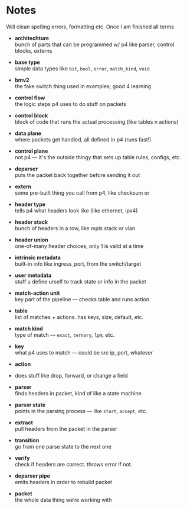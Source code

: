 # Notes

Will clean spelling errors, formatting etc. Once I am  finished all terms

- **architechture**  
  bunch of parts that can be programmed w/ p4 like parser, control blocks, externs

- **base type**  
  simple data types like `bit`, `bool`, `error`, `match_kind`, `void`

- **bmv2**  
  the fake switch thing used in examples; good 4 learning


  

- **control flow**  
  the logic steps p4 uses to do stuff on packets

- **control block**  
  block of code that runs the actual processing (like tables n actions)

- **data plane**  
  where packets get handled, all defined in p4 (runs fast!)

- **control plane**  
  not p4 — it's the outside thingy that sets up table rules, configs, etc.




- **deparser**  
  puts the packet back together before sending it out

- **extern**  
  some pre-built thing you call from p4, like checksum or 

- **header type**  
  tells p4 what headers look like (like ethernet, ipv4)

- **header stack**  
  bunch of headers in a row, like mpls stack or vlan

- **header union**  
  one-of-many header choices, only 1 is valid at a time

- **intrinsic metadata**  
  built-in info like ingress_port, from the switch/target

- **user metadata**  
  stuff u define urself to track state or info in the packet

- **match-action unit**  
  key part of the pipeline — checks table and runs action

- **table**  
  list of matches + actions. has keys, size, default, etc.

- **match kind**  
  type of match — `exact`, `ternary`, `lpm`, etc.


  

- **key**  
  what p4 uses to match — could be src ip, port, whatever

- **action**

- 
  does stuff like drop, forward, or change a field

- **parser**  
  finds headers in packet, kind of like a state machine

- **parser state**  
  points in the parsing process — like `start`, `accept`, etc.

- **extract**  
  pull headers from the packet in the parser

- **transition**  
  go from one parse state to the next one

- **verify**  
  check if headers are correct. throws error if not.

- **deparser pipe**  
  emits headers in order to rebuild packet

- **packet**  
  the whole data thing we’re working with


